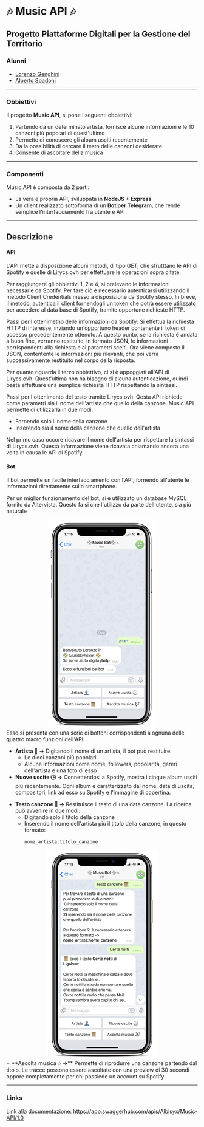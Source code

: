 # 🎶 Music API 🎶 #

## Progetto Piattaforme Digitali per la Gestione del Territorio ##

[logo]: img/screen_bot_benvenuto.png

### Alunni ###
+ [Lorenzo Genghini](https://github.com/Lorenzo1997)
+ [Alberto Spadoni](https://github.com/Albisyx)

---

### Obbiettivi ###
Il progetto **Music API**, si pone i seguenti obbiettivi:
1. Partendo da un determinato artista, fornisce alcune informazioni e le 10 canzoni più popolari di quest'ultimo
2. Permette di conoscere gli album usciti recentemente
3. Da la possibilità di cercare il testo delle canzoni desiderate
4. Consente di ascoltare della musica

---

### Componenti ###
Music API è composta da 2 parti:
+ La vera e propria API, sviluppata in **NodeJS + Express**
+ Un client realizzato sottoforma di un **Bot per Telegram**, che rende semplice l'interfacciamento fra utente e API

---

## Descrizione ##

#### API ####
L'API mette a disposizione alcuni metodi, di tipo GET, che sfrutttano le API di Spotify e quelle di Lirycs.ovh per effettuare le operazioni sopra citate.

Per raggiungere gli obbiettivi 1, 2 e 4, si prelevano le informazioni necessarie da Spotify. Per fare ciò è necessario autenticarsi utilizzando il metodo Client Credentials messo a disposizione da Spotify stesso. In breve, il metodo, autentica il client fornendogli un token che potrà essere utilizzato per accedere al data base di Spotify, tramite opportune richieste HTTP.

Passi per l'ottenimetno delle informazioni da Spotify:
Si effettua la richiesta HTTP di interesse, inviando un'opportuno header contenente il token di accesso precedentemente ottenuto.
A questo punto, se la richiesta è andata a buon fine, verranno restituite, in formato JSON, le informazioni corrispondenti alla richiesta e ai parametri scelti.
Ora viene composto il JSON, contentente le informazioni più rilevanti, che poi verrà successivamente restituito nel corpo della risposta.

Per quanto riguarda il terzo obbiettivo, ci si è appoggiati all'API di Lirycs.ovh. Quest'ultima non ha bisogno di alcuna autenticazione, quindi basta effettuare una semplice richiesta HTTP rispettando la sintassi.

Passi per l'ottenimento del testo tramite Lirycs.ovh:
Qesta API richiede come parametri sia il nome dell'artista che quello della canzone. Music API permette di utilizzarla in due modi:
+ Fornendo solo il nome della canzone
+ Inserendo sia il nome della canzone che quello dell'artista

Nel primo caso occore ricavare il nome dell'artista per rispettare la sintassi di Lirycs.ovh. Questa informazione viene ricavata chiamando ancora una volta in causa le API di Spotify.

#### Bot ####

Il bot permette un facile interfacciamento con l'API, fornendo all'utente le informazioni direttamente sullo smartphone.

Per un miglior funzionamento del bot, si è utilizzato un database MySQL fornito da Altervista. Questo fa si che l'utilizzo da parte dell'utente, sia più naturale
<center>
<img src='img/screen_bot_benvenuto.png' alt="Pagina di benvenuto" height='550' >
</center>
Esso si presenta con una serie di bottoni corrispondenti a ognuna delle quattro macro funzioni dell'API:

+ **Artista 👤 ->** Digitando il nome di un artista, il bot può restituire:
	* Le dieci canzoni più popolari
	* Alcune informazioni come nome, followers, popolarità, gereri dell'artista e una foto di esso
+ **Nuove uscite 🕒 ->** Connettendosi a Spotify, mostra i cinque album usciti più recentemente. Ogni album è caratterizzato dal nome, data di uscita, compositori, link ad esso su Spotify e l'immagine di copertina.
* **Testo canzone 📜 ->** Restituisce il testo di una data canzone. La ricerca può avvenire in due modi:
	* Digitando solo il titolo della canzone
	* Inserendo il nome dell'artista più il titolo della canzone, in questo formato:
	  ```
	  nome_artista:titolo_canzone
	  ```
<center>	  
<img src='img/screen_bot_testo_canzone.png' alt="Ricerca testo canzone" height='550'>
</center>
+ **Ascolta musica 🎶 ->** Permette di riprodurre una canzone partendo dal titolo. Le tracce possono essere ascoltate con una preview di 30 secondi oppore completamente per chi possiede un account su Spotify.

---

### Links ###
Link alla documentazione: https://app.swaggerhub.com/apis/Albisyx/Music-API/1.0
